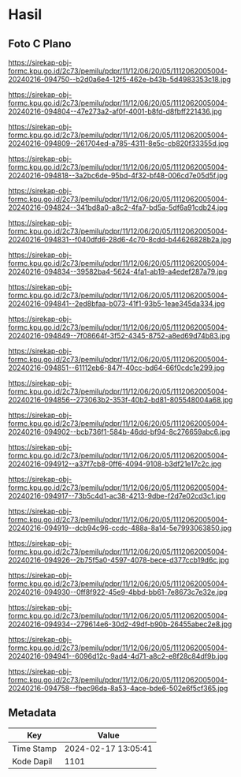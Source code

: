 # Hasil

## Foto C Plano

https://sirekap-obj-formc.kpu.go.id/2c73/pemilu/pdpr/11/12/06/20/05/1112062005004-20240216-094750--b2d0a6e4-12f5-462e-b43b-5d4983353c18.jpg

https://sirekap-obj-formc.kpu.go.id/2c73/pemilu/pdpr/11/12/06/20/05/1112062005004-20240216-094804--47e273a2-af0f-4001-b8fd-d8fbff221436.jpg

https://sirekap-obj-formc.kpu.go.id/2c73/pemilu/pdpr/11/12/06/20/05/1112062005004-20240216-094809--261704ed-a785-4311-8e5c-cb820f33355d.jpg

https://sirekap-obj-formc.kpu.go.id/2c73/pemilu/pdpr/11/12/06/20/05/1112062005004-20240216-094818--3a2bc6de-95bd-4f32-bf48-006cd7e05d5f.jpg

https://sirekap-obj-formc.kpu.go.id/2c73/pemilu/pdpr/11/12/06/20/05/1112062005004-20240216-094824--341bd8a0-a8c2-4fa7-bd5a-5df6a91cdb24.jpg

https://sirekap-obj-formc.kpu.go.id/2c73/pemilu/pdpr/11/12/06/20/05/1112062005004-20240216-094831--f040dfd6-28d6-4c70-8cdd-b44626828b2a.jpg

https://sirekap-obj-formc.kpu.go.id/2c73/pemilu/pdpr/11/12/06/20/05/1112062005004-20240216-094834--39582ba4-5624-4fa1-ab19-a4edef287a79.jpg

https://sirekap-obj-formc.kpu.go.id/2c73/pemilu/pdpr/11/12/06/20/05/1112062005004-20240216-094841--2ed8bfaa-b073-41f1-93b5-1eae345da334.jpg

https://sirekap-obj-formc.kpu.go.id/2c73/pemilu/pdpr/11/12/06/20/05/1112062005004-20240216-094849--7f08664f-3f52-4345-8752-a8ed69d74b83.jpg

https://sirekap-obj-formc.kpu.go.id/2c73/pemilu/pdpr/11/12/06/20/05/1112062005004-20240216-094851--61112eb6-847f-40cc-bd64-66f0cdc1e299.jpg

https://sirekap-obj-formc.kpu.go.id/2c73/pemilu/pdpr/11/12/06/20/05/1112062005004-20240216-094856--273063b2-353f-40b2-bd81-805548004a68.jpg

https://sirekap-obj-formc.kpu.go.id/2c73/pemilu/pdpr/11/12/06/20/05/1112062005004-20240216-094902--bcb736f1-584b-46dd-bf94-8c276659abc6.jpg

https://sirekap-obj-formc.kpu.go.id/2c73/pemilu/pdpr/11/12/06/20/05/1112062005004-20240216-094912--a37f7cb8-0ff6-4094-9108-b3df21e17c2c.jpg

https://sirekap-obj-formc.kpu.go.id/2c73/pemilu/pdpr/11/12/06/20/05/1112062005004-20240216-094917--73b5c4d1-ac38-4213-9dbe-f2d7e02cd3c1.jpg

https://sirekap-obj-formc.kpu.go.id/2c73/pemilu/pdpr/11/12/06/20/05/1112062005004-20240216-094919--dcb94c96-ccdc-488a-8a14-5e7993063850.jpg

https://sirekap-obj-formc.kpu.go.id/2c73/pemilu/pdpr/11/12/06/20/05/1112062005004-20240216-094926--2b75f5a0-4597-4078-bece-d377ccb19d6c.jpg

https://sirekap-obj-formc.kpu.go.id/2c73/pemilu/pdpr/11/12/06/20/05/1112062005004-20240216-094930--0ff8f922-45e9-4bbd-bb61-7e8673c7e32e.jpg

https://sirekap-obj-formc.kpu.go.id/2c73/pemilu/pdpr/11/12/06/20/05/1112062005004-20240216-094934--279614e6-30d2-49df-b90b-26455abec2e8.jpg

https://sirekap-obj-formc.kpu.go.id/2c73/pemilu/pdpr/11/12/06/20/05/1112062005004-20240216-094941--6096d12c-9ad4-4d71-a8c2-e8f28c84df9b.jpg

https://sirekap-obj-formc.kpu.go.id/2c73/pemilu/pdpr/11/12/06/20/05/1112062005004-20240216-094758--fbec96da-8a53-4ace-bde6-502e6f5cf365.jpg


## Metadata

| Key        | Value               |
| ---------- | ------------------- |
| Time Stamp | 2024-02-17 13:05:41 |
| Kode Dapil | 1101                |




